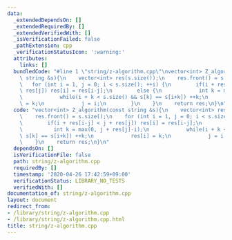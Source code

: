 ```yaml
---
data:
  _extendedDependsOn: []
  _extendedRequiredBy: []
  _extendedVerifiedWith: []
  _isVerificationFailed: false
  _pathExtension: cpp
  _verificationStatusIcon: ':warning:'
  attributes:
    links: []
  bundledCode: "#line 1 \"string/z-algorithm.cpp\"\nvector<int> Z_algorithm(const\
    \ string &s){\n    vector<int> res(s.size());\n    res.front() = s.size();\n \
    \   for (int i = 1, j = 0; i < s.size(); ++i) {\n        if(i + res[i-j] < j +\
    \ res[j]) res[i] = res[i-j];\n        else {\n            int k = max(0, j + res[j]-i);\n\
    \            while(i + k < s.size() && s[k] == s[i+k]) ++k;\n            res[i]\
    \ = k;\n            j = i;\n        }\n    }\n    return res;\n}\n"
  code: "vector<int> Z_algorithm(const string &s){\n    vector<int> res(s.size());\n\
    \    res.front() = s.size();\n    for (int i = 1, j = 0; i < s.size(); ++i) {\n\
    \        if(i + res[i-j] < j + res[j]) res[i] = res[i-j];\n        else {\n  \
    \          int k = max(0, j + res[j]-i);\n            while(i + k < s.size() &&\
    \ s[k] == s[i+k]) ++k;\n            res[i] = k;\n            j = i;\n        }\n\
    \    }\n    return res;\n}\n"
  dependsOn: []
  isVerificationFile: false
  path: string/z-algorithm.cpp
  requiredBy: []
  timestamp: '2020-04-26 17:42:59+09:00'
  verificationStatus: LIBRARY_NO_TESTS
  verifiedWith: []
documentation_of: string/z-algorithm.cpp
layout: document
redirect_from:
- /library/string/z-algorithm.cpp
- /library/string/z-algorithm.cpp.html
title: string/z-algorithm.cpp
---
```

